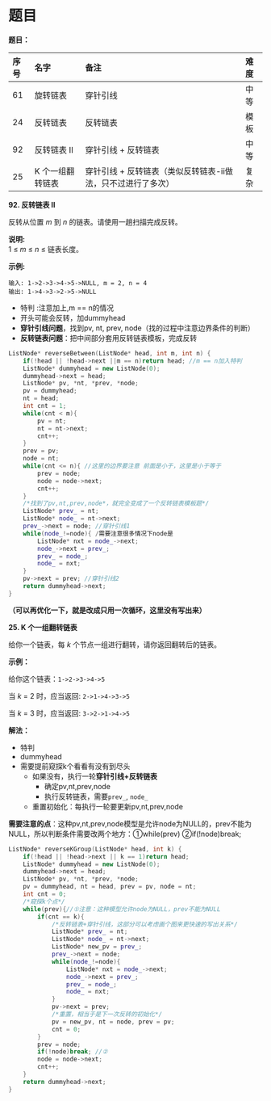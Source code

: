 # 题目

**题目：**

| 序号 | 名字 | 备注 | 难度 |
| :--- | :--- | :--- | :--- |
| 61 | 旋转链表 | 穿针引线 | 中等 |
| 24 | 反转链表 | 反转链表 | 模板 |
| 92 | 反转链表 II | 穿针引线 + 反转链表 | 中等 |
| 25 | K 个一组翻转链表 | 穿针引线 + 反转链表（类似反转链表-ii做法，只不过进行了多次） | 复杂 |

**92. 反转链表 II**

反转从位置 _m_ 到 _n_ 的链表。请使用一趟扫描完成反转。

**说明:**  
1 ≤ _m_ ≤ _n_ ≤ 链表长度。

**示例:**

```text
输入: 1->2->3->4->5->NULL, m = 2, n = 4
输出: 1->4->3->2->5->NULL
```

* 特判 :注意加上,m == n的情况
* 开头可能会反转，加dummyhead
* **穿针引线问题**，找到pv, nt, prev, node（找的过程中注意边界条件的判断）
* **反转链表问题**：把中间部分套用反转链表模板，完成反转

```cpp
ListNode* reverseBetween(ListNode* head, int m, int n) {
    if(!head || !head->next ||m == n)return head; //m == n加入特判
    ListNode* dummyhead = new ListNode(0);
    dummyhead->next = head;
    ListNode* pv, *nt, *prev, *node;
    pv = dummyhead;
    nt = head;
    int cnt = 1;
    while(cnt < m){
        pv = nt;
        nt = nt->next;
        cnt++;
    }
    prev = pv;
    node = nt;
    while(cnt <= n){ //这里的边界要注意 前面是小于，这里是小于等于
        prev = node;
        node = node->next;
        cnt++;
    }
    /*找到了pv,nt,prev,node*，就完全变成了一个反转链表模板题*/
    ListNode* prev_ = nt;
    ListNode* node_ = nt->next;
    prev_->next = node; //穿针引线1
    while(node_!=node){ /需要注意很多情况下node是
        ListNode* nxt = node_->next;
        node_->next = prev_;
        prev_ = node_;
        node_ = nxt;
    }
    pv->next = prev; //穿针引线2
    return dummyhead->next;
}
```

**（可以再优化一下，就是改成只用一次循环，这里没有写出来）**

**25. K 个一组翻转链表**

给你一个链表，每 _k_ 个节点一组进行翻转，请你返回翻转后的链表。

**示例：**

给你这个链表：`1->2->3->4->5`

当 _k_ = 2 时，应当返回: `2->1->4->3->5`

当 _k_ = 3 时，应当返回: `3->2->1->4->5`

**解法：**

* 特判
* dummyhead
* 需要提前窥探k个看看有没有到尽头
  * 如果没有，执行一轮**穿针引线+反转链表**
    * 确定pv,nt,prev,node
    * 执行反转链表，需要`prev_`, `node_`
  * 重置初始化：每执行一轮要更新pv,nt,prev,node

**需要注意的点**：这种pv,nt,prev,node模型是允许node为NULL的，prev不能为NULL，所以判断条件需要改两个地方：①while\(prev\) ②if\(!node\)break;

```cpp
ListNode* reverseKGroup(ListNode* head, int k) {
    if(!head || !head->next || k == 1)return head;
    ListNode* dummyhead = new ListNode(0);
    dummyhead->next = head;
    ListNode* pv, *nt, *prev, *node;
    pv = dummyhead, nt = head, prev = pv, node = nt;
    int cnt = 0;
    /*窥探k个点*/
    while(prev){//①注意：这种模型允许node为NULL，prev不能为NULL
        if(cnt == k){
            /*反转链表+穿针引线，这部分可以考虑画个图来更快速的写出关系*/
            ListNode* prev_ = nt;
            ListNode* node_ = nt->next;
            ListNode* new_pv = prev_;
            prev_->next = node;
            while(node_!=node){
                ListNode* nxt = node_->next;
                node_->next = prev_;
                prev_ = node_;
                node_ = nxt;
            }
            pv->next = prev;
            /*重置，相当于是下一次反转的初始化*/
            pv = new_pv, nt = node, prev = pv;
            cnt = 0;
        }
        prev = node;
        if(!node)break; //②
        node = node->next;
        cnt++;
    }
    return dummyhead->next;
}
```

